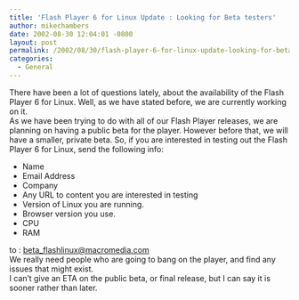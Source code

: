 ```yaml
---
title: 'Flash Player 6 for Linux Update : Looking for Beta testers'
author: mikechambers
date: 2002-08-30 12:04:01 -0800
layout: post
permalink: /2002/08/30/flash-player-6-for-linux-update-looking-for-beta-testers/
categories:
  - General
---
```



There have been a lot of questions lately, about the availability of the Flash Player 6 for Linux. Well, as we have stated before, we are currently working on it.  
As we have been trying to do with all of our Flash Player releases, we are planning on having a public beta for the player. However before that, we will have a smaller, private beta. So, if you are interested in testing out the Flash Player 6 for Linux, send the following info:  
  
*   Name
*   Email Address 
*   Company 
*   Any URL to content you are interested in testing
*   Version of Linux you are running.
*   Browser version you use.
*   CPU
*   RAM</UL>
  
to : <beta_flashlinux@macromedia.com>  
We really need people who are going to bang on the player, and find any issues that might exist.  
I can&#8217;t give an ETA on the public beta, or final release, but I can say it is sooner rather than later.
